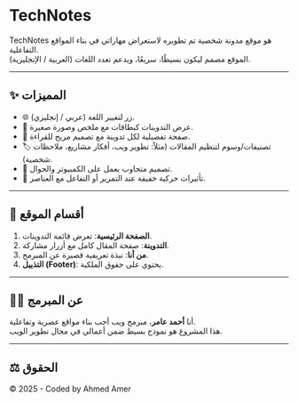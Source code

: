# TechNotes

TechNotes هو موقع مدونة شخصية تم تطويره لاستعراض مهاراتي في بناء المواقع التفاعلية.  
الموقع مصمم ليكون بسيطًا، سريعًا، ويدعم تعدد اللغات (العربية / الإنجليزية).  

---

## ✨ المميزات
- 🌐 زر لتغيير اللغة (عربي / إنجليزي).  
- 📰 عرض التدوينات كبطاقات مع ملخص وصورة صغيرة.  
- 📖 صفحة تفصيلية لكل تدوينة مع تصميم مريح للقراءة.  
- 🏷️ تصنيفات/وسوم لتنظيم المقالات (مثلاً: تطوير ويب، أفكار مشاريع، ملاحظات شخصية).  
- 📱 تصميم متجاوب يعمل على الكمبيوتر والجوال.  
- 🎨 تأثيرات حركية خفيفة عند التمرير أو التفاعل مع العناصر.  

---

## 📂 أقسام الموقع
1. **الصفحة الرئيسية**: تعرض قائمة التدوينات.  
2. **التدوينة**: صفحة المقال كامل مع أزرار مشاركة.  
3. **من أنا**: نبذة تعريفية قصيرة عن المبرمج.  
4. **التذييل (Footer)**: يحتوي على حقوق الملكية.  

---

## 👨‍💻 عن المبرمج
أنا **أحمد عامر**، مبرمج ويب أحب بناء مواقع عصرية وتفاعلية.  
هذا المشروع هو نموذج بسيط ضمن أعمالي في مجال تطوير الويب.  

---

## ⚖️ الحقوق
© 2025 - Coded by Ahmed Amer
